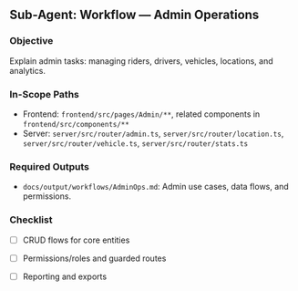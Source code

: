 ## Sub-Agent: Workflow — Admin Operations

### Objective
Explain admin tasks: managing riders, drivers, vehicles, locations, and analytics.

### In-Scope Paths
- Frontend: `frontend/src/pages/Admin/**`, related components in `frontend/src/components/**`
- Server: `server/src/router/admin.ts`, `server/src/router/location.ts`, `server/src/router/vehicle.ts`, `server/src/router/stats.ts`

### Required Outputs
- `docs/output/workflows/AdminOps.md`: Admin use cases, data flows, and permissions.

### Checklist
- [ ] CRUD flows for core entities
- [ ] Permissions/roles and guarded routes
- [ ] Reporting and exports


